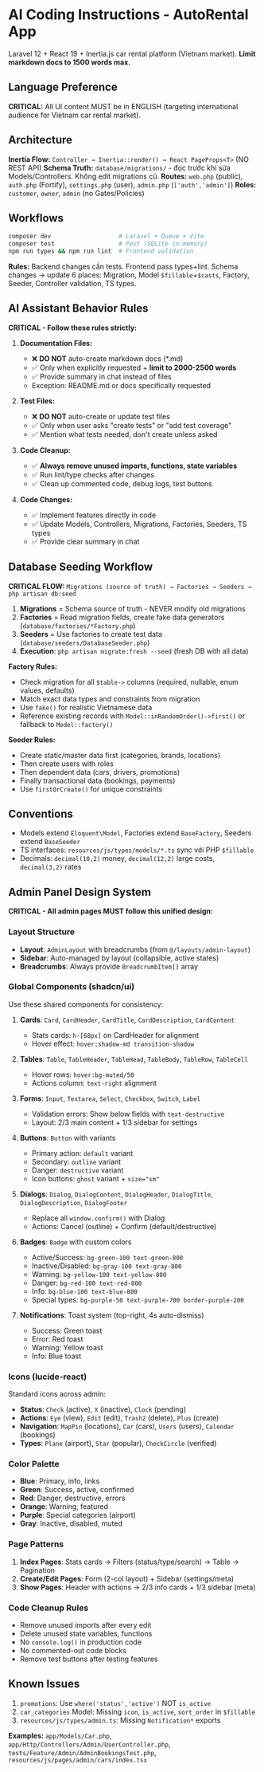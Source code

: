 # AI Coding Instructions - AutoRental App

Laravel 12 + React 19 + Inertia.js car rental platform (Vietnam market). **Limit markdown docs to 1500 words max.**

## Language Preference
**CRITICAL:** All UI content MUST be in ENGLISH (targeting international audience for Vietnam car rental market).

## Architecture
**Inertia Flow:** `Controller → Inertia::render() → React PageProps<T>` (NO REST API)
**Schema Truth:** `database/migrations/` - đọc trước khi sửa Models/Controllers. Không edit migrations cũ.
**Routes:** `web.php` (public), `auth.php` (Fortify), `settings.php` (user), `admin.php` (`['auth','admin']`)
**Roles:** `customer`, `owner`, `admin` (no Gates/Policies)

## Workflows
```bash
composer dev                   # Laravel + Queue + Vite
composer test                  # Pest (SQLite in-memory)
npm run types && npm run lint  # Frontend validation
```

**Rules:** Backend changes cần tests. Frontend pass types+lint. Schema changes → update 6 places: Migration, Model `$fillable`+`$casts`, Factory, Seeder, Controller validation, TS types.

## AI Assistant Behavior Rules
**CRITICAL - Follow these rules strictly:**

1. **Documentation Files:**
   - ❌ **DO NOT** auto-create markdown docs (*.md)
   - ✅ Only when explicitly requested + **limit to 2000-2500 words**
   - ✅ Provide summary in chat instead of files
   - Exception: README.md or docs specifically requested

2. **Test Files:**
   - ❌ **DO NOT** auto-create or update test files
   - ✅ Only when user asks "create tests" or "add test coverage"
   - ✅ Mention what tests needed, don't create unless asked

3. **Code Cleanup:**
   - ✅ **Always remove unused imports, functions, state variables**
   - ✅ Run lint/type checks after changes
   - ✅ Clean up commented code, debug logs, test buttons

4. **Code Changes:**
   - ✅ Implement features directly in code
   - ✅ Update Models, Controllers, Migrations, Factories, Seeders, TS types
   - ✅ Provide clear summary in chat

## Database Seeding Workflow
**CRITICAL FLOW:** `Migrations (source of truth) → Factories → Seeders → php artisan db:seed`

1. **Migrations** = Schema source of truth - NEVER modify old migrations
2. **Factories** = Read migration fields, create fake data generators (`database/factories/*Factory.php`)
3. **Seeders** = Use factories to create test data (`database/seeders/DatabaseSeeder.php`)
4. **Execution**: `php artisan migrate:fresh --seed` (fresh DB with all data)

**Factory Rules:**
- Check migration for all `$table->` columns (required, nullable, enum values, defaults)
- Match exact data types and constraints from migration
- Use `fake()` for realistic Vietnamese data
- Reference existing records with `Model::inRandomOrder()->first()` or fallback to `Model::factory()`

**Seeder Rules:**
- Create static/master data first (categories, brands, locations)
- Then create users with roles
- Then dependent data (cars, drivers, promotions)
- Finally transactional data (bookings, payments)
- Use `firstOrCreate()` for unique constraints

## Conventions
- Models extend `Eloquent\Model`, Factories extend `BaseFactory`, Seeders extend `BaseSeeder`
- TS interfaces: `resources/js/types/models/*.ts` sync với PHP `$fillable`
- Decimals: `decimal(10,2)` money, `decimal(12,2)` large costs, `decimal(3,2)` rates

## Admin Panel Design System
**CRITICAL - All admin pages MUST follow this unified design:**

### Layout Structure
- **Layout**: `AdminLayout` with breadcrumbs (from `@/layouts/admin-layout`)
- **Sidebar**: Auto-managed by layout (collapsible, active states)
- **Breadcrumbs**: Always provide `BreadcrumbItem[]` array

### Global Components (shadcn/ui)
Use these shared components for consistency:

1. **Cards**: `Card`, `CardHeader`, `CardTitle`, `CardDescription`, `CardContent`
   - Stats cards: `h-[68px]` on CardHeader for alignment
   - Hover effect: `hover:shadow-md transition-shadow`

2. **Tables**: `Table`, `TableHeader`, `TableHead`, `TableBody`, `TableRow`, `TableCell`
   - Hover rows: `hover:bg-muted/50`
   - Actions column: `text-right` alignment

3. **Forms**: `Input`, `Textarea`, `Select`, `Checkbox`, `Switch`, `Label`
   - Validation errors: Show below fields with `text-destructive`
   - Layout: 2/3 main content + 1/3 sidebar for settings

4. **Buttons**: `Button` with variants
   - Primary action: `default` variant
   - Secondary: `outline` variant
   - Danger: `destructive` variant
   - Icon buttons: `ghost` variant + `size="sm"`

5. **Dialogs**: `Dialog`, `DialogContent`, `DialogHeader`, `DialogTitle`, `DialogDescription`, `DialogFooter`
   - Replace all `window.confirm()` with Dialog
   - Actions: Cancel (outline) + Confirm (default/destructive)

6. **Badges**: `Badge` with custom colors
   - Active/Success: `bg-green-100 text-green-800`
   - Inactive/Disabled: `bg-gray-100 text-gray-800`
   - Warning: `bg-yellow-100 text-yellow-800`
   - Danger: `bg-red-100 text-red-800`
   - Info: `bg-blue-100 text-blue-800`
   - Special types: `bg-purple-50 text-purple-700 border-purple-200`

7. **Notifications**: Toast system (top-right, 4s auto-dismiss)
   - Success: Green toast
   - Error: Red toast
   - Warning: Yellow toast
   - Info: Blue toast

### Icons (lucide-react)
Standard icons across admin:
- **Status**: `Check` (active), `X` (inactive), `Clock` (pending)
- **Actions**: `Eye` (view), `Edit` (edit), `Trash2` (delete), `Plus` (create)
- **Navigation**: `MapPin` (locations), `Car` (cars), `Users` (users), `Calendar` (bookings)
- **Types**: `Plane` (airport), `Star` (popular), `CheckCircle` (verified)

### Color Palette
- **Blue**: Primary, info, links
- **Green**: Success, active, confirmed
- **Red**: Danger, destructive, errors
- **Orange**: Warning, featured
- **Purple**: Special categories (airport)
- **Gray**: Inactive, disabled, muted

### Page Patterns
1. **Index Pages**: Stats cards → Filters (status/type/search) → Table → Pagination
2. **Create/Edit Pages**: Form (2-col layout) + Sidebar (settings/meta)
3. **Show Pages**: Header with actions → 2/3 info cards + 1/3 sidebar (meta)

### Code Cleanup Rules
- Remove unused imports after every edit
- Delete unused state variables, functions
- No `console.log()` in production code
- No commented-out code blocks
- Remove test buttons after testing features

## Known Issues
1. `promotions`: Use `where('status','active')` NOT `is_active`
2. `car_categories` Model: Missing `icon`, `is_active`, `sort_order` in `$fillable`
3. `resources/js/types/admin.ts`: Missing `Notification*` exports

**Examples:** `app/Models/Car.php`, `app/Http/Controllers/Admin/UserController.php`, `tests/Feature/Admin/AdminBookingsTest.php`, `resources/js/pages/admin/cars/index.tsx`
